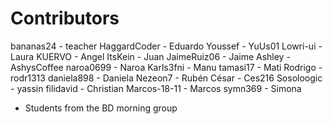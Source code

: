 

Contributors
============

bananas24    - teacher
HaggardCoder - Eduardo
Youssef      - YuUs01
Lowri-ui     - Laura
KUERVO       - Angel
ItsKein      - Juan
JaimeRuiz06  - Jaime
Ashley       - AshysCoffee
naroa0699    - Naroa
Karls3fni    - Manu
tamasi17     - Mati
Rodrigo      - rodr1313 
daniela898   - Daniela
Nezeon7      - Rubén
César	       - Ces216
Sosoloogic   - yassin
filidavid    - Christian
Marcos-18-11 - Marcos
symn369      - Simona

* Students from the BD morning group
